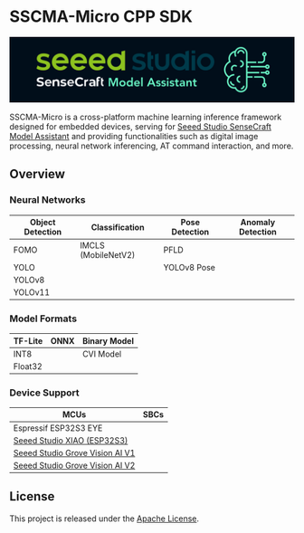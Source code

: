 # SSCMA-Micro CPP SDK

![SSCMA](docs/images/sscma.png)

SSCMA-Micro is a cross-platform machine learning inference framework designed for embedded devices, serving for [Seeed Studio SenseCraft Model Assistant](https://github.com/Seeed-Studio/SSCMA) and providing functionalities such as digital image processing, neural network inferencing, AT command interaction, and more.


## Overview

### Neural Networks

| Object Detection | Classification      | Pose Detection | Anomaly Detection |
|------------------|---------------------|----------------|-------------------|
| FOMO             | IMCLS (MobileNetV2) | PFLD           |                   |
| YOLO             |                     | YOLOv8 Pose    |                   |
| YOLOv8           |                     |                |                   |
| YOLOv11          |                     |                |                   |

### Model Formats

| TF-Lite | ONNX | Binary Model |
|---------|------|--------------|
| INT8    |      | CVI Model    |
| Float32 |      |              |

### Device Support

| MCUs                                                                                                 | SBCs |
|------------------------------------------------------------------------------------------------------|------|
| Espressif ESP32S3 EYE                                                                                |      |
| [Seeed Studio XIAO (ESP32S3)](https://www.seeedstudio.com/XIAO-ESP32S3-p-5627.html)                  |      |
| [Seeed Studio Grove Vision AI V1](https://www.seeedstudio.com/Grove-Vision-AI-Module-p-5457.html)    |      |
| [Seeed Studio Grove Vision AI V2](https://www.seeedstudio.com/Grove-Vision-AI-Module-V2-p-5851.html) |      |


## License

This project is released under the [Apache License](LICENSES).
